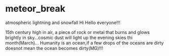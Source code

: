 # meteor_break
atmospheric lightning and snowfall
Hi Hello everyone!!!

15th century high in air, a piece of rock or metal that burns and glows brightly in sky...cosmic dust will light up the evening skies thi month(March)... Humanity is an ocean,if a few drops of the oceans are dirty doesnot mean the ocean becomes dirty(MG)!!!
